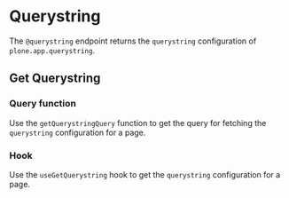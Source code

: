 # Querystring

The `@querystring` endpoint returns the `querystring` configuration of `plone.app.querystring`.

## Get Querystring

### Query function

Use the `getQuerystringQuery` function to get the query for fetching the `querystring` configuration for a page.

### Hook

Use the `useGetQuerystring` hook to get the `querystring` configuration for a page.
